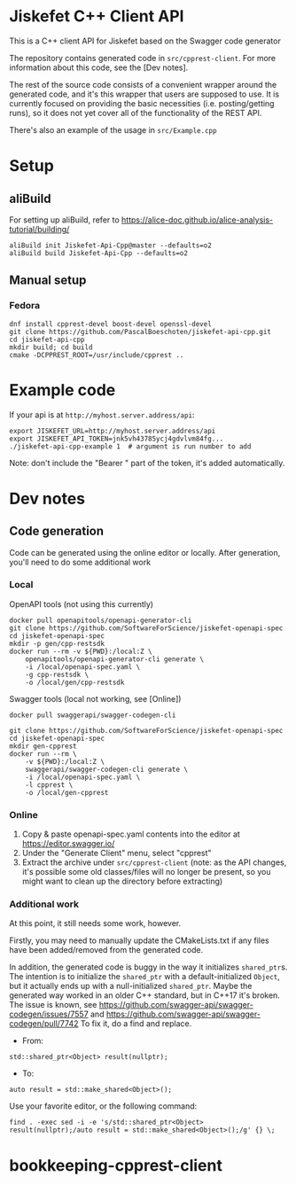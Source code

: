 # Jiskefet C++ Client API
This is a C++ client API for Jiskefet based on the Swagger code generator

The repository contains generated code in `src/cpprest-client`. For more information about this code, see the [Dev notes].

The rest of the source code consists of a convenient wrapper around the generated code, 
and it's this wrapper that users are supposed to use.
It is currently focused on providing the basic necessities (i.e. posting/getting runs), 
so it does not yet cover all of the functionality of the REST API.

There's also an example of the usage in `src/Example.cpp`


# Setup
## aliBuild
For setting up aliBuild, refer to https://alice-doc.github.io/alice-analysis-tutorial/building/
```
aliBuild init Jiskefet-Api-Cpp@master --defaults=o2
aliBuild build Jiskefet-Api-Cpp --defaults=o2
```


## Manual setup
### Fedora
```
dnf install cpprest-devel boost-devel openssl-devel 
git clone https://github.com/PascalBoeschoten/jiskefet-api-cpp.git
cd jiskefet-api-cpp
mkdir build; cd build
cmake -DCPPREST_ROOT=/usr/include/cpprest ..
```

# Example code
If your api is at `http://myhost.server.address/api`:
```
export JISKEFET_URL=http://myhost.server.address/api
export JISKEFET_API_TOKEN=jnk5vh43785ycj4gdvlvm84fg...
./jiskefet-api-cpp-example 1  # argument is run number to add
```
Note: don't include the "Bearer " part of the token, it's added automatically.

# Dev notes
## Code generation
Code can be generated using the online editor or locally. After generation, you'll need to do some additional work
### Local
OpenAPI tools (not using this currently)
```
docker pull openapitools/openapi-generator-cli
git clone https://github.com/SoftwareForScience/jiskefet-openapi-spec
cd jiskefet-openapi-spec
mkdir -p gen/cpp-restsdk
docker run --rm -v ${PWD}:/local:Z \
    openapitools/openapi-generator-cli generate \
    -i /local/openapi-spec.yaml \
    -g cpp-restsdk \
    -o /local/gen/cpp-restsdk
```
Swagger tools (local not working, see [Online])
```
docker pull swaggerapi/swagger-codegen-cli

git clone https://github.com/SoftwareForScience/jiskefet-openapi-spec
cd jiskefet-openapi-spec
mkdir gen-cpprest
docker run --rm \
    -v ${PWD}:/local:Z \
    swaggerapi/swagger-codegen-cli generate \
    -i /local/openapi-spec.yaml \
    -l cpprest \
    -o /local/gen-cpprest
```
### Online
1. Copy & paste openapi-spec.yaml contents into the editor at https://editor.swagger.io/
2. Under the "Generate Client" menu, select "cpprest"
3. Extract the archive under `src/cpprest-client` (note: as the API changes, it's possible some old classes/files will no longer be present, so you might want to clean up the directory before extracting)


### Additional work
At this point, it still needs some work, however.

Firstly, you may need to manually update the CMakeLists.txt if any files have been added/removed from the generated code.

In addition, the generated code is buggy in the way it initializes `shared_ptr`s.
The intention is to initialize the `shared_ptr` with a default-initialized `Object`, but it actually ends up with a null-initialized `shared_ptr`.
Maybe the generated way worked in an older C++ standard, but in C++17 it's broken.
The issue is known, see https://github.com/swagger-api/swagger-codegen/issues/7557 and https://github.com/swagger-api/swagger-codegen/pull/7742
To fix it, do a find and replace.
* From:
```
std::shared_ptr<Object> result(nullptr);
```
* To:
```
auto result = std::make_shared<Object>();
```

Use your favorite editor, or the following command:
```
find . -exec sed -i -e 's/std::shared_ptr<Object> result(nullptr);/auto result = std::make_shared<Object>();/g' {} \;
```
# bookkeeping-cpprest-client
